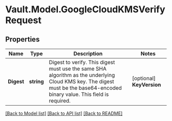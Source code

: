 # Vault.Model.GoogleCloudKMSVerifyRequest

## Properties

Name | Type | Description | Notes
------------ | ------------- | ------------- | -------------
**Digest** | **string** | Digest to verify. This digest must use the same SHA algorithm as the underlying Cloud KMS key. The digest must be the base64-encoded binary value. This field is required. | [optional] **KeyVersion** | **int** | Integer version of the crypto key version to use for verification. This field is required. | [optional] **Signature** | **string** | Base64-encoded signature to use for verification. This field is required. | [optional] 

[[Back to Model list]](../README.md#documentation-for-models) [[Back to API list]](../README.md#documentation-for-api-endpoints) [[Back to README]](../README.md)


